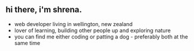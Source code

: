 

<h2> hi there, i'm shrena. </h2>
<ul>
  <li>web developer living in wellington, new zealand</li>
  <li>lover of learning, building other people up and exploring nature</li>
  <li>you can find me either coding or patting a dog - preferably both at the same time</li>
<ul>



<!--
**shrena-patel/shrena-patel** is a ✨ _special_ ✨ repository because its `README.md` (this file) appears on your GitHub profile.

Here are some ideas to get you started:

- 🔭 I’m currently working on ...
- 🌱 I’m currently learning ...
- 👯 I’m looking to collaborate on ...
- 🤔 I’m looking for help with ...
- 💬 Ask me about ...
- 📫 How to reach me: ...
- 😄 Pronouns: ...
- ⚡ Fun fact: ...
-->
